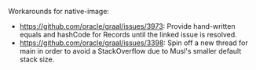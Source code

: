 Workarounds for native-image:
- https://github.com/oracle/graal/issues/3973: Provide hand-written equals and hashCode for Records until the linked issue is resolved.
- https://github.com/oracle/graal/issues/3398: Spin off a new thread for main in order to avoid a StackOverflow due to Musl's smaller default stack size.
